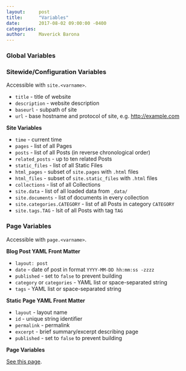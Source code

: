 ```yaml
---
layout:     post
title:      "Variables"
date:       2017-08-02 09:00:00 -0400
categories:
author: 	Maverick Barona
---
```





### Global Variables ###

### Sitewide/Configuration Variables ###

Accessible with `site.<varname>`.

 - `title` - title of website
 - `description` - website description
 - `baseurl` - subpath of site
 - `url` - base hostname and protocol of site, e.g. http://example.com

__Site Variables__

 - `time` - current time
 - `pages` - list of all Pages
 - `posts` - list of all Posts (in reverse chronological order)
 - `related_posts` - up to ten related Posts
 - `static_files` - list of all Static Files
 - `html_pages` - subset of `site.pages` with `.html` files
 - `html_files` - subset of `site.static_files` with `.html` files
 - `collections` - list of all Collections
 - `site.data` - list of all loaded data from `_data/`
 - `site.documents` - list of documents in every collection
 - `site.categories.CATEGORY` - list of all Posts in category `CATEGORY`
 - `site.tags.TAG` - lsit of all Posts with tag `TAG`

### Page Variables ###

Accessible with `page.<varname>`.

__Blog Post YAML Front Matter__
 - `layout: post`
 - `date` - date of post in format `YYYY-MM-DD hh:mm:ss -zzzz`
 - `published` - set to `false` to prevent building
 - `category` or `categories` - YAML list or space-separated string
 - `tags` - YAML list or space-separated string

__Static Page YAML Front Matter__
 - `layout` - layout name
 - `id` - unique string identifier
 - `permalink` - permalink
 - `excerpt` - brief summary/excerpt describing page
 - `published` - set to `false` to prevent building

__Page Variables__

[See this page](https://jekyllrb.com/docs/variables/).
